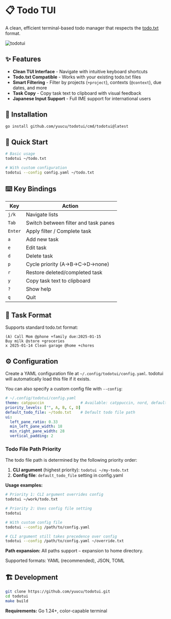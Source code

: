 # 📋 Todo TUI

A clean, efficient terminal-based todo manager that respects the [todo.txt](http://todotxt.org/) format.

![todotui](https://github.com/user-attachments/assets/8e7223f2-0429-4733-a128-53ef2935a6aa)

## ✨ Features

- **Clean TUI Interface** - Navigate with intuitive keyboard shortcuts
- **Todo.txt Compatible** - Works with your existing todo.txt files
- **Smart Filtering** - Filter by projects (`+project`), contexts (`@context`), due dates, and more
- **Task Copy** - Copy task text to clipboard with visual feedback
- **Japanese Input Support** - Full IME support for international users

## 🚀 Installation

```bash
go install github.com/yuucu/todotui/cmd/todotui@latest
```

## 🚀 Quick Start

```bash
# Basic usage
todotui ~/todo.txt

# With custom configuration
todotui --config config.yaml ~/todo.txt
```

## ⌨️ Key Bindings

| Key | Action |
|-----|--------|
| `j/k` | Navigate lists |
| `Tab` | Switch between filter and task panes |
| `Enter` | Apply filter / Complete task |
| `a` | Add new task |
| `e` | Edit task |
| `d` | Delete task |
| `p` | Cycle priority (A→B→C→D→none) |
| `r` | Restore deleted/completed task |
| `y` | Copy task text to clipboard |
| `?` | Show help |
| `q` | Quit |

## 📝 Task Format

Supports standard todo.txt format:
```
(A) Call Mom @phone +family due:2025-01-15
Buy milk @store +groceries
x 2025-01-14 Clean garage @home +chores
```

## ⚙️ Configuration

Create a YAML configuration file at `~/.config/todotui/config.yaml`. todotui will automatically load this file if it exists.

You can also specify a custom config file with `--config`:

```yaml
# ~/.config/todotui/config.yaml
theme: catppuccin                # Available: catppuccin, nord, default
priority_levels: ["", A, B, C, D]
default_todo_file: ~/todo.txt    # Default todo file path
ui:
  left_pane_ratio: 0.33
  min_left_pane_width: 18
  min_right_pane_width: 28
  vertical_padding: 2
```

### Todo File Path Priority

The todo file path is determined by the following priority order:

1. **CLI argument** (highest priority): `todotui ~/my-todo.txt`
2. **Config file**: `default_todo_file` setting in config.yaml

**Usage examples:**
```bash
# Priority 1: CLI argument overrides config
todotui ~/work/todo.txt

# Priority 2: Uses config file setting
todotui

# With custom config file
todotui --config /path/to/config.yaml

# CLI argument still takes precedence over config
todotui --config /path/to/config.yaml ~/override.txt
```

**Path expansion:** All paths support `~` expansion to home directory.

Supported formats: YAML (recommended), JSON, TOML

## 🏗️ Development

```bash
git clone https://github.com/yuucu/todotui.git
cd todotui
make build
```

**Requirements:** Go 1.24+, color-capable terminal

